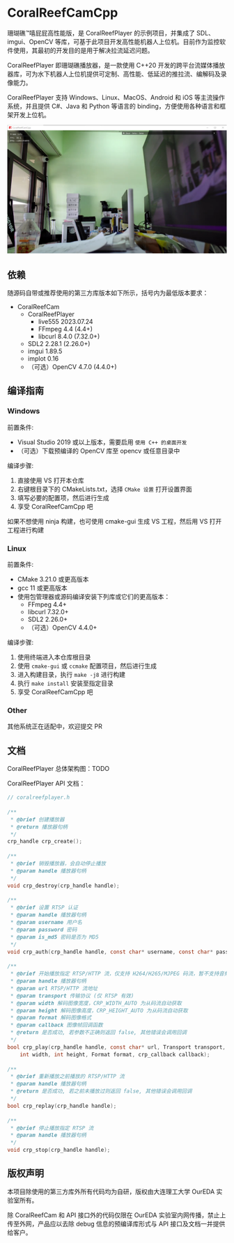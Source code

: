 # CoralReefCamCpp

珊瑚礁™嘻屁屁高性能版，是 CoralReefPlayer 的示例项目，并集成了 SDL、imgui、OpenCV 等库，可基于此项目开发高性能机器人上位机。目前作为监控软件使用，其最初的开发目的是用于解决拉流延迟问题。

CoralReefPlayer 即珊瑚礁播放器，是一款使用 C++20 开发的跨平台流媒体播放器库，可为水下机器人上位机提供可定制、高性能、低延迟的推拉流、编解码及录像能力。

CoralReefPlayer 支持 Windows、Linux、MacOS、Android 和 iOS 等主流操作系统，并且提供 C#、Java 和 Python 等语言的 binding，方便使用各种语言和框架开发上位机。

![v0.2](doc/snapshot-0.2.png)

## 依赖

随源码自带或推荐使用的第三方库版本如下所示，括号内为最低版本要求：
- CoralReefCam
    - CoralReefPlayer
        - live555 2023.07.24
        - FFmpeg 4.4 (4.4+)
        - libcurl 8.4.0 (7.32.0+)
    - SDL2 2.28.1 (2.26.0+)
    - imgui 1.89.5
    - implot 0.16
    - （可选）OpenCV 4.7.0 (4.4.0+)

## 编译指南

### Windows

前置条件:
- Visual Studio 2019 或以上版本，需要启用 `使用 C++ 的桌面开发`
- （可选）下载预编译的 OpenCV 库至 opencv 或任意目录中

编译步骤:
1. 直接使用 VS 打开本仓库
2. 右键根目录下的 CMakeLists.txt，选择 `CMake 设置` 打开设置界面
3. 填写必要的配置项，然后进行生成
4. 享受 CoralReefCamCpp 吧

如果不想使用 ninja 构建，也可使用 cmake-gui 生成 VS 工程，然后用 VS 打开工程进行构建

### Linux

前置条件:
- CMake 3.21.0 或更高版本
- gcc 11 或更高版本
- 使用包管理器或源码编译安装下列库或它们的更高版本：
    - FFmpeg 4.4+
    - libcurl 7.32.0+
    - SDL2 2.26.0+
    - （可选）OpenCV 4.4.0+

编译步骤:
1. 使用终端进入本仓库根目录
2. 使用 `cmake-gui` 或 `ccmake` 配置项目，然后进行生成
3. 进入构建目录，执行 `make -j8` 进行构建
4. 执行 `make install` 安装至指定目录
5. 享受 CoralReefCamCpp 吧

### Other

其他系统正在适配中，欢迎提交 PR

## 文档

CoralReefPlayer 总体架构图：TODO

CoralReefPlayer API 文档：

```c
// coralreefplayer.h

/**
 * @brief 创建播放器
 * @return 播放器句柄
 */
crp_handle crp_create();

/**
 * @brief 销毁播放器，会自动停止播放
 * @param handle 播放器句柄
 */
void crp_destroy(crp_handle handle);

/**
 * @brief 设置 RTSP 认证
 * @param handle 播放器句柄
 * @param username 用户名
 * @param password 密码
 * @param is_md5 密码是否为 MD5
 */
void crp_auth(crp_handle handle, const char* username, const char* password, bool is_md5);

/**
 * @brief 开始播放指定 RTSP/HTTP 流，仅支持 H264/H265/MJPEG 码流，暂不支持音频
 * @param handle 播放器句柄
 * @param url RTSP/HTTP 流地址
 * @param transport 传输协议 (仅 RTSP 有效)
 * @param width 解码图像宽度，CRP_WIDTH_AUTO 为从码流自动获取
 * @param height 解码图像高度，CRP_HEIGHT_AUTO 为从码流自动获取
 * @param format 解码图像格式
 * @param callback 图像帧回调函数
 * @return 是否成功, 若参数不正确则返回 false, 其他错误会调用回调
 */
bool crp_play(crp_handle handle, const char* url, Transport transport,
    int width, int height, Format format, crp_callback callback);

/**
 * @brief 重新播放之前播放的 RTSP/HTTP 流
 * @param handle 播放器句柄
 * @return 是否成功, 若之前未播放过则返回 false, 其他错误会调用回调
 */
bool crp_replay(crp_handle handle);

/**
 * @brief 停止播放指定 RTSP 流
 * @param handle 播放器句柄
 */
void crp_stop(crp_handle handle);
```

## 版权声明

本项目除使用的第三方库外所有代码均为自研，版权由大连理工大学 OurEDA 实验室所有。

除 CoralReefCam 和 API 接口外的代码仅限在 OurEDA 实验室内网传播，禁止上传至外网，产品应以去除 debug 信息的预编译库形式与 API 接口及文档一并提供给客户。
